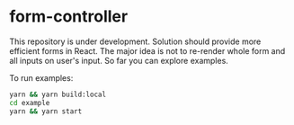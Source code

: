# form-controller

This repository is under development. Solution should provide more efficient forms in React. The major idea is not to re-render whole form and all inputs on user's input. So far you can explore examples.

To run examples:

```sh
yarn && yarn build:local
cd example
yarn && yarn start
```
